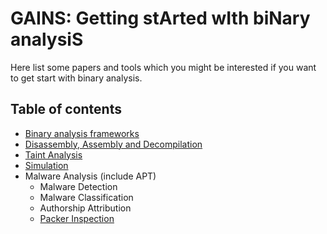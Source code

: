 # GAINS: Getting stArted wIth biNary analysiS
Here list some papers and tools which you might be interested if you want to get start with binary analysis.
## Table of contents
- [Binary analysis frameworks](framework.md)
- [Disassembly, Assembly and Decompilation](disasm.md)
- [Taint Analysis](taint.md)
- [Simulation](simulation.md)
- Malware Analysis (include APT)
	- Malware Detection
	- Malware Classification
	- Authorship Attribution
	- [Packer Inspection](malware/packer.md)
